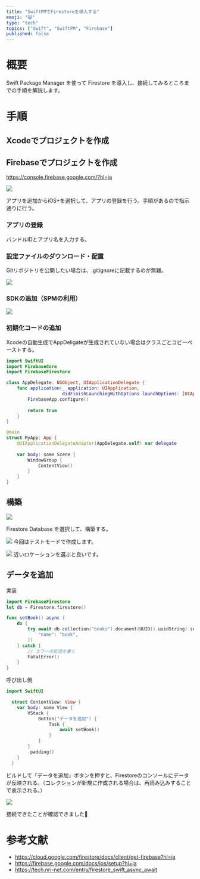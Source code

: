 ```yaml
---
title: "SwiftPMでFirestoreを導入する"
emoji: "😸"
type: "tech"
topics: ["Swift", "SwiftPM", "Firebase"]
published: false
---
```


# 概要

Swift Package Manager を使って Firestore を導入し、接続してみるところまでの手順を解説します。

# 手順

## Xcodeでプロジェクトを作成

## Firebaseでプロジェクトを作成
https://console.firebase.google.com/?hl=ja

![](/images/bc85f170476ac4/image3.png)

アプリを追加からiOS+を選択して、アプリの登録を行う。手順があるので指示通りに行う。

### アプリの登録

バンドルIDとアプリ名を入力する。

### 設定ファイルのダウンロード・配置

Gitリポジトリを公開したい場合は、.gitignoreに記載するのが無難。

![](/images/bc85f170476ac4/image2.png)

### SDKの追加（SPMの利用）

![](/images/bc85f170476ac4/image1.png)

### 初期化コードの追加

Xcodeの自動生成でAppDeligateが生成されていない場合はクラスごとコピーペーストする。

```swift:MyApp.swift
import SwiftUI
import FirebaseCore
import FirebaseFirestore

class AppDelegate: NSObject, UIApplicationDelegate {
    func application(_ application: UIApplication,
                     didFinishLaunchingWithOptions launchOptions: [UIApplication.LaunchOptionsKey : Any]? = nil) -> Bool {
        FirebaseApp.configure()
        
        return true
    }
}

@main
struct MyApp: App {
    @UIApplicationDelegateAdaptor(AppDelegate.self) var delegate
    
    var body: some Scene {
        WindowGroup {
            ContentView()
        }
    }
}

```

## 構築
![](/images/bc85f170476ac4/image4.png)

Firestore Database を選択して、構築する。

![](/images/bc85f170476ac4/image5.png)
今回はテストモードで作成します。

![](/images/bc85f170476ac4/image6.png)
近いロケーションを選ぶと良いです。

## データを追加

実装
```swift:Firestore.swift
import FirebaseFirestore
let db = Firestore.firestore()

func setBook() async {
    do {
        try await db.collection("books").document(UUID().uuidString).setData([
            "name": "book",
        ])
    } catch {
        // エラーの処理を書く
        FatalError()
    }
}
```

呼び出し側
```swift:ContentView.swift
import SwiftUI

  struct ContentView: View {
    var body: some View {
        VStack {
            Button("データを追加") {
                Task {
                    await setBook()
                }
            }
        }
        .padding()
    }
  }
```

ビルドして「データを追加」ボタンを押すと、Firestoreのコンソールにデータが反映される。（コレクションが新規に作成される場合は、再読み込みすることで表示される。）

![](/images/bc85f170476ac4/image7.png)

接続できたことが確認できました🎉

# 参考文献
- https://cloud.google.com/firestore/docs/client/get-firebase?hl=ja
- https://firebase.google.com/docs/ios/setup?hl=ja
- https://tech.nri-net.com/entry/firestore_swift_async_await

